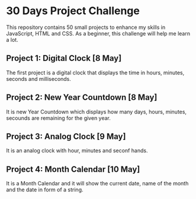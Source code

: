 # 30 Days Project Challenge

This repository contains 50 small projects to enhance my skills in JavaScript, HTML and CSS. As a beginner, this challenge will help me learn a lot.

## Project 1: Digital Clock [8 May]

The first project is a digital clock that displays the time in hours, minutes, seconds and milliseconds.

## Project 2: New Year Countdown [8 May]

It is new Year Countdown which displays how many days, hours, minutes, secounds are remaining for the given year.

## Project 3: Analog Clock [9 May]

It is an analog clock with hour, minutes and seconf hands.

## Project 4: Month Calendar [10 May]

It is a Month Calendar  and it will show the current date, name of the month and the date in form of a string.
